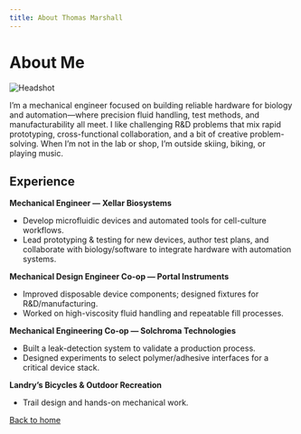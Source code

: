 ```yaml
---
title: About Thomas Marshall
---
```


# About Me

![Headshot](/images/headshot.jpg)

I’m a mechanical engineer focused on building reliable hardware for biology and automation—where precision fluid handling, test methods, and manufacturability all meet. I like challenging R&D problems that mix rapid prototyping, cross-functional collaboration, and a bit of creative problem-solving. When I’m not in the lab or shop, I’m outside skiing, biking, or playing music.

## Experience

**Mechanical Engineer — Xellar Biosystems**  
- Develop microfluidic devices and automated tools for cell-culture workflows.  
- Lead prototyping & testing for new devices, author test plans, and collaborate with biology/software to integrate hardware with automation systems.

**Mechanical Design Engineer Co-op — Portal Instruments**  
- Improved disposable device components; designed fixtures for R&D/manufacturing.  
- Worked on high-viscosity fluid handling and repeatable fill processes.

**Mechanical Engineering Co-op — Solchroma Technologies**  
- Built a leak-detection system to validate a production process.  
- Designed experiments to select polymer/adhesive interfaces for a critical device stack.

**Landry’s Bicycles & Outdoor Recreation**  
- Trail design and hands-on mechanical work.

[Back to home](/)

